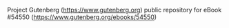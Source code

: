 Project Gutenberg (https://www.gutenberg.org) public repository for
eBook #54550 (https://www.gutenberg.org/ebooks/54550)

